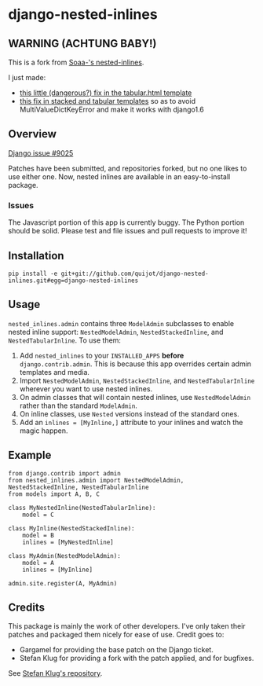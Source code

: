 # django-nested-inlines

## WARNING (ACHTUNG BABY!)

This is a fork from [Soaa-'s nested-inlines](https://github.com/Soaa-/django-nested-inlines).
 
I just made:
- [this little (dangerous?) fix in the tabular.html template](https://github.com/quijot/django-nested-inlines/commit/0b9eed87a00bfd1f26adfdf8da2d61b995900df4)
- [this fix in stacked and tabular templates](http://stackoverflow.com/questions/19741314/multivaluedictkeyerror-in-django-admin/20246225#20246225) so as to avoid MultiValueDictKeyError and make it works with django1.6

## Overview

[Django issue #9025](http://code.djangoproject.com/ticket/9025)

Patches have been submitted, and repositories forked, but no one likes to use
either one. Now, nested inlines are available in an easy-to-install package.

### Issues

The Javascript portion of this app is currently buggy. The Python portion
should be solid. Please test and file issues and pull requests to improve
it!

## Installation

`pip install -e git+git://github.com/quijot/django-nested-inlines.git#egg=django-nested-inlines`

## Usage

`nested_inlines.admin` contains three `ModelAdmin` subclasses to enable
nested inline support: `NestedModelAdmin`, `NestedStackedInline`, and
`NestedTabularInline`. To use them:

1. Add `nested_inlines` to your `INSTALLED_APPS` **before**
`django.contrib.admin`. This is because this app overrides certain admin
templates and media.
2. Import `NestedModelAdmin`, `NestedStackedInline`, and `NestedTabularInline`
wherever you want to use nested inlines.
3. On admin classes that will contain nested inlines, use `NestedModelAdmin`
rather than the standard `ModelAdmin`.
4. On inline classes, use `Nested` versions instead of the standard ones.
5. Add an `inlines = [MyInline,]` attribute to your inlines and watch the
magic happen.

## Example

	from django.contrib import admin
	from nested_inlines.admin import NestedModelAdmin, NestedStackedInline, NestedTabularInline
	from models import A, B, C
	
	class MyNestedInline(NestedTabularInline):
		model = C
	
	class MyInline(NestedStackedInline):
		model = B
		inlines = [MyNestedInline]
	
	class MyAdmin(NestedModelAdmin):
		model = A
		inlines = [MyInline]
	
	admin.site.register(A, MyAdmin)

## Credits

This package is mainly the work of other developers. I've only taken their
patches and packaged them nicely for ease of use. Credit goes to:

- Gargamel for providing the base patch on the Django ticket.
- Stefan Klug for providing a fork with the patch applied, and for bugfixes.

See [Stefan Klug's repository](https://github.com/stefanklug/django/tree/nested-inline-support-1.5.x).
